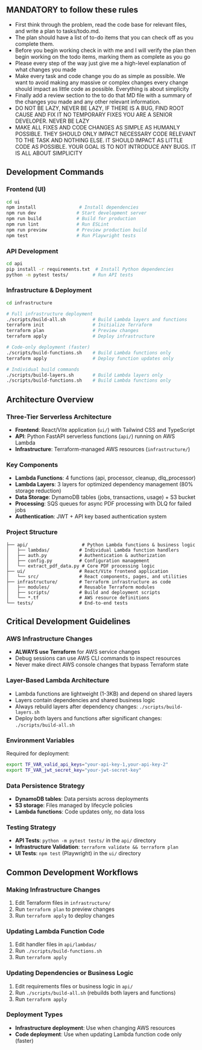 ## MANDATORY to follow these rules
  - First think through the problem, read the code base for relevant files, and write a plan to tasks/todo.md.
  - The plan should have a list of to-do items that you can check off as you complete them.
  - Before you begin working check in with me and I will verify the plan then begin working on the todo items, marking them as complete as you go 
  - Please every step of the way just give me a high-level explanation of what changes you made
  - Make every task and code change you do as simple as possible. We want to avoid making any massive or complex changes every change should impact as little code as possible. Everything is about simplicity 
  - Finally add a review section to the to do that MD file with a summary of the changes you made and any other relevant information. 
  - DO NOT BE LAZY, NEVER BE LAZY, IF THERE IS A BUG, FIND ROOT CAUSE AND FIX IT NO TEMPORARY FIXES YOU ARE A SENIOR DEVELOPER. NEVER BE LAZY 
  - MAKE ALL FIXES AND CODE CHANGES AS SIMPLE AS HUMANLY POSSIBLE. THEY SHOULD ONLY IMPACT NECESSARY CODE RELEVANT TO THE TASK AND NOTHING ELSE. IT SHOULD IMPACT AS LITTLE CODE AS POSSIBLE. YOUR GOAL IS TO NOT INTRODUCE ANY BUGS. IT IS ALL ABOUT SIMPLICITY

## Development Commands

### Frontend (UI)
```bash
cd ui
npm install                # Install dependencies
npm run dev               # Start development server
npm run build             # Build for production
npm run lint              # Run ESLint
npm run preview           # Preview production build
npm test                  # Run Playwright tests
```

### API Development
```bash
cd api
pip install -r requirements.txt  # Install Python dependencies
python -m pytest tests/         # Run API tests
```

### Infrastructure & Deployment
```bash
cd infrastructure

# Full infrastructure deployment
./scripts/build-all.sh          # Build Lambda layers and functions
terraform init                  # Initialize Terraform
terraform plan                  # Preview changes
terraform apply                 # Deploy infrastructure

# Code-only deployment (faster)
./scripts/build-functions.sh    # Build Lambda functions only
terraform apply                 # Deploy function updates only

# Individual build commands
./scripts/build-layers.sh       # Build Lambda layers only
./scripts/build-functions.sh    # Build Lambda functions only
```

## Architecture Overview

### Three-Tier Serverless Architecture
- **Frontend**: React/Vite application (`ui/`) with Tailwind CSS and TypeScript
- **API**: Python FastAPI serverless functions (`api/`) running on AWS Lambda
- **Infrastructure**: Terraform-managed AWS resources (`infrastructure/`)

### Key Components
- **Lambda Functions**: 4 functions (api, processor, cleanup, dlq_processor)
- **Lambda Layers**: 3 layers for optimized dependency management (80% storage reduction)
- **Data Storage**: DynamoDB tables (jobs, transactions, usage) + S3 bucket
- **Processing**: SQS queues for async PDF processing with DLQ for failed jobs
- **Authentication**: JWT + API key based authentication system

### Project Structure
```
├── api/                    # Python Lambda functions & business logic
│   ├── lambdas/           # Individual Lambda function handlers
│   ├── auth.py            # Authentication & authorization
│   ├── config.py          # Configuration management
│   └── extract_pdf_data.py # Core PDF processing logic
├── ui/                    # React/Vite frontend application
│   └── src/               # React components, pages, and utilities
├── infrastructure/        # Terraform infrastructure as code
│   ├── modules/           # Reusable Terraform modules
│   ├── scripts/           # Build and deployment scripts
│   └── *.tf               # AWS resource definitions
└── tests/                 # End-to-end tests
```

## Critical Development Guidelines

### AWS Infrastructure Changes
- **ALWAYS use Terraform** for AWS service changes
- Debug sessions can use AWS CLI commands to inspect resources
- Never make direct AWS console changes that bypass Terraform state

### Layer-Based Lambda Architecture
- Lambda functions are lightweight (1-3KB) and depend on shared layers
- Layers contain dependencies and shared business logic
- Always rebuild layers after dependency changes: `./scripts/build-layers.sh`
- Deploy both layers and functions after significant changes: `./scripts/build-all.sh`

### Environment Variables
Required for deployment:
```bash
export TF_VAR_valid_api_keys="your-api-key-1,your-api-key-2"
export TF_VAR_jwt_secret_key="your-jwt-secret-key"
```

### Data Persistence Strategy
- **DynamoDB tables**: Data persists across deployments
- **S3 storage**: Files managed by lifecycle policies
- **Lambda functions**: Code updates only, no data loss

### Testing Strategy
- **API Tests**: `python -m pytest tests/` in the `api/` directory
- **Infrastructure Validation**: `terraform validate && terraform plan`
- **UI Tests**: `npm test` (Playwright) in the `ui/` directory

## Common Development Workflows

### Making Infrastructure Changes
1. Edit Terraform files in `infrastructure/`
2. Run `terraform plan` to preview changes
3. Run `terraform apply` to deploy changes

### Updating Lambda Function Code
1. Edit handler files in `api/lambdas/`
2. Run `./scripts/build-functions.sh`
3. Run `terraform apply`

### Updating Dependencies or Business Logic
1. Edit requirements files or business logic in `api/`
2. Run `./scripts/build-all.sh` (rebuilds both layers and functions)
3. Run `terraform apply`

### Deployment Types
- **Infrastructure deployment**: Use when changing AWS resources
- **Code deployment**: Use when updating Lambda function code only (faster)

#